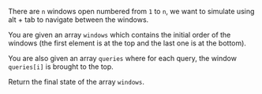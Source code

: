 There are `n` windows open numbered from `1` to `n`, we want to simulate using alt + tab to navigate between the windows.

You are given an array `windows` which contains the initial order of the windows (the first element is at the top and the last one is at the bottom).

You are also given an array `queries` where for each query, the window `queries[i]` is brought to the top.

Return the final state of the array `windows`.